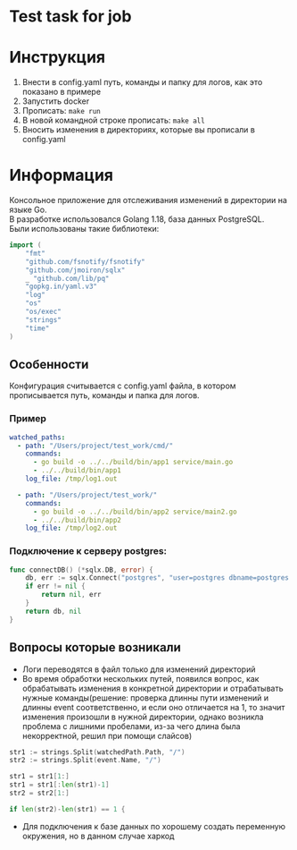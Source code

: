 # Test task for job

# Инструкция
1) Внести в config.yaml путь, команды и папку для логов, как это показано в примере
2) Запустить docker
3) Прописать: ```make run```
4) В новой командной строке прописать: ```make all```
5) Вносить изменения в директориях, которые вы прописали в config.yaml


# Информация
Консольное приложение для отслеживания изменений в директории на языке Go. \
В разработке использовался Golang 1.18, база данных PostgreSQL. \
Были использованы такие библиотеки:
```go
import (
	"fmt"
	"github.com/fsnotify/fsnotify"
	"github.com/jmoiron/sqlx"
	_ "github.com/lib/pq"
	"gopkg.in/yaml.v3"
	"log"
	"os"
	"os/exec"
	"strings"
	"time"
)
```

## Особенности
Конфигурация считывается с config.yaml файла, в котором прописывается путь, команды и папка для логов.
### Пример
```yaml
watched_paths:
  - path: "/Users/project/test_work/cmd/"
    commands:
      - go build -o ../../build/bin/app1 service/main.go
      - ../../build/bin/app1
    log_file: /tmp/log1.out

  - path: "/Users/project/test_work/"
    commands:
      - go build -o ../../build/bin/app2 service/main2.go
      - ../../build/bin/app2
    log_file: /tmp/log2.out
```
### Подключение к серверу postgres:
```go
func connectDB() (*sqlx.DB, error) {
	db, err := sqlx.Connect("postgres", "user=postgres dbname=postgres sslmode=disable")
	if err != nil {
		return nil, err
	}
	return db, nil
}
```

## Вопросы которые возникали
- Логи переводятся в файл только для изменений директорий
- Во время обработки нескольких путей, появился вопрос, как обрабатывать изменения в конкретной директории и отрабатывать нужные команды(решение: проверка длинны пути изменений и длинны event соответственно, и если оно отличается на 1, то значит изменения произошли в нужной директории, однако возникла проблема с лишними пробелами, из-за чего длина была некорректной, решил при помощи слайсов)
```go
str1 := strings.Split(watchedPath.Path, "/")
str2 := strings.Split(event.Name, "/")

str1 = str1[1:]
str1 = str1[:len(str1)-1]
str2 = str2[1:]

if len(str2)-len(str1) == 1 {
```
- Для подключения к базе данных по хорошему создать переменную окружения, но в данном случае харкод
